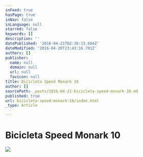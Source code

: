 ```yaml
---
inFeed: true
hasPage: true
inNav: false
inLanguage: null
starred: false
keywords: []
description: ''
datePublished: '2016-04-21T02:36:13.664Z'
dateModified: '2016-04-20T23:43:16.701Z'
authors: []
publisher:
  name: null
  domain: null
  url: null
  favicon: null
title: Bicicleta Speed Monark 10
author: []
sourcePath: _posts/2016-04-21-bicicleta-speed-monark-10.md
published: true
url: bicicleta-speed-monark-10/index.html
_type: Article

---
```

# Bicicleta Speed Monark 10
![](https://the-grid-user-content.s3-us-west-2.amazonaws.com/46fc9fbb-e8d5-421e-9956-a266219ac71e.jpg)
